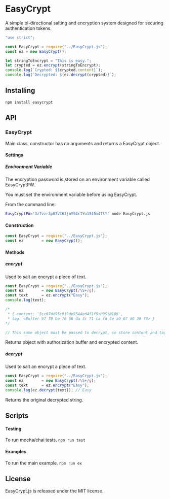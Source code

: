 # EasyCrypt
A simple bi-directional salting and encryption system designed for securing authentication tokens.

```javascript
"use strict";

const EasyCrypt = require("../EasyCrypt.js");
const ez = new EasyCrypt();

let stringToEncrypt = "This is easy.";
let crypted = ez.encrypt(stringToEncrypt);
console.log(`Crypted: ${crypted.content}`);
console.log(`Decrypted: ${ez.decrypt(crypted)}`);
```

## Installing
`npm install easycrypt`

## API

### EasyCrypt
Main class, constructor has no arguments and returns a EasyCrypt object.

#### Settings

##### Environment Variable
The encryption password is stored on an environment variable called EasyCryptPW.

You must set the environment variable before using EasyCrypt.

From the command line:

```bash
EasyCryptPW='3zTvzr3p67VC61jmV54rIYu1545x4TlY' node EasyCrypt.js 
```

#### Construction

```javascript
const EasyCrypt = require("../EasyCrypt.js");
const ez        = new EasyCrypt();
```

#### Methods

##### encrypt

Used to salt an encrypt a piece of text.
```javascript
const EasyCrypt = require("../EasyCrypt.js");
const ez        = new EasyCrypt(/\S+/g);
const text      = ez.encrypt("Easy");
console.log(text);

/* 
 * { content: '5cc07dd95c919de9544ed4f1f5+H9StNlQK',
 * tag: <Buffer 97 78 be 76 66 da 3c 71 ca fd 4e a0 07 d0 39 f8> }
*/

// This same object must be passed to decrypt, so store content and tag
```
Returns object with authorization buffer and encrypted content.

##### decrypt

Used to salt an encrypt a piece of text.
```javascript
const EasyCrypt = require("../EasyCrypt.js");
const ez        = new EasyCrypt(/\S+/g);
const text      = ez.encrypt("Easy");
console.log(ez.decrypt(text)); // Easy
```
Returns the original decrypted string.

## Scripts

#### Testing
To run mocha/chai tests.
`npm run test`

#### Examples
To run the main example.
`npm run ex`

## License
EasyCrypt.js is released under the MIT license.
